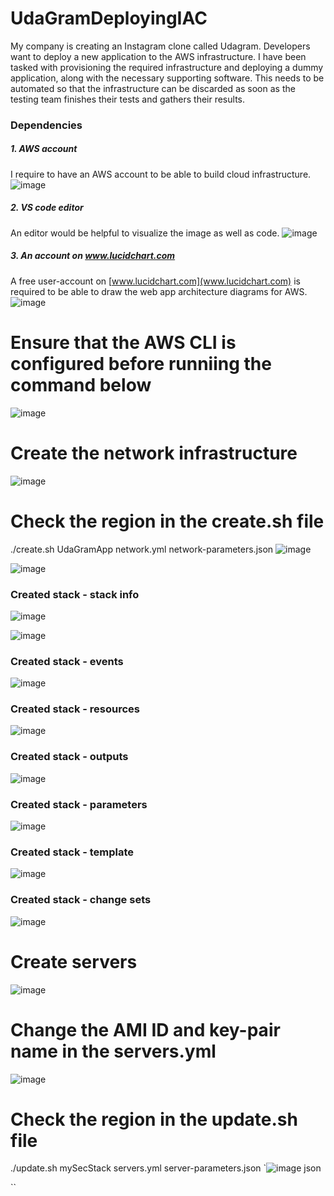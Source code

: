 # UdaGramDeployingIAC
My company is creating an Instagram clone called Udagram.  Developers want to deploy a new application to the AWS infrastructure.  I have been tasked with provisioning the required infrastructure and deploying a dummy application, along with the necessary supporting software.  This needs to be automated so that the infrastructure can be discarded as soon as the testing team finishes their tests and gathers their results. 

### Dependencies
##### 1. AWS account
I require to have an AWS account to be able to build cloud infrastructure.
![image](screenshots/img1.png)

##### 2. VS code editor
An editor would be helpful to visualize the image as well as code. 
![image](screenshots/img2.png)

##### 3. An account on www.lucidchart.com
A free user-account on [www.lucidchart.com](www.lucidchart.com) is required to be able to draw the web app architecture diagrams for AWS.
![image](screenshots/img3.png)

# Ensure that the AWS CLI is configured before runniing the command below
![image](screenshots/img4.png)

# Create the network infrastructure
![image](screenshots/img5.png)

# Check the region in the create.sh file
./create.sh UdaGramApp network.yml network-parameters.json
![image](screenshots/img6-1.png)

![image](screenshots/img7.png)

### Created stack - stack info
![image](screenshots/img8.png)

![image](screenshots/img8-1.png)

### Created stack - events
![image](screenshots/img8-2.png)
### Created stack - resources
![image](screenshots/img8-3.png)
### Created stack - outputs
![image](screenshots/img8-4.png)
### Created stack - parameters
![image](screenshots/img8-5.png)
### Created stack - template
![image](screenshots/img8-6.png)
### Created stack - change sets 
![image](screenshots/img8-7.png)


# Create servers
![image](screenshots/img9.png)

# Change the AMI ID and key-pair name in the servers.yml
![image](screenshots/img10.png)

# Check the region in the update.sh file
./update.sh mySecStack servers.yml server-parameters.json
`![image](screenshots/img11.png)
json

``

